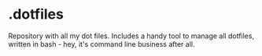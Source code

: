 # .dotfiles

Repository with all my dot files. Includes a handy tool to manage all dotfiles, written in bash - hey, it's
command line business after all.
